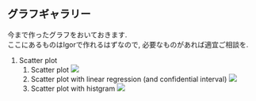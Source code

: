 ## グラフギャラリー  
今まで作ったグラフをおいておきます.   
ここにあるものはIgorで作れるはずなので, 必要なものがあれば適宜ご相談を.

1. Scatter plot
   1. Scatter plot
   ![](G:/マイドライブ/ALA_DTS/For_paper_old/figure2/AML70/Locomotion_vs_deltaF/Scatterplot.png)
   2. Scatter plot with linear regression (and confidential interval)
   ![](G:/マイドライブ/ALA_DTS/For_paper_old/figure2/AML70/Locomotion_vs_deltaF/Linear_regression.png)
   3. Scatter plot with histgram 
   ![](G:/マイドライブ/takei_kano_data/Graph0.png)